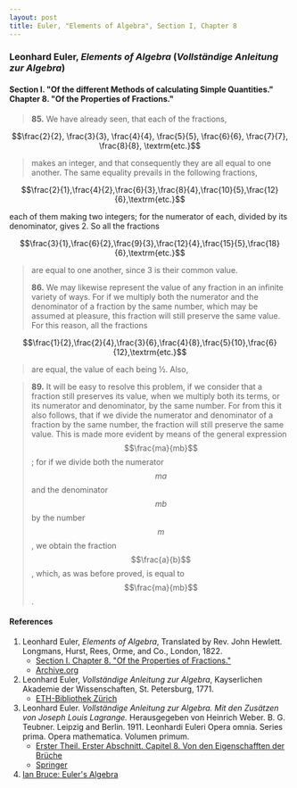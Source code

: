 ```yaml
---
layout: post
title: Euler, "Elements of Algebra", Section I, Chapter 8
---
```


### Leonhard Euler, *Elements of Algebra* (*Vollständige Anleitung zur Algebra*)

#### Section I. "Of the different Methods of calculating Simple Quantities." Chapter 8. "Of the Properties of Fractions."

> **85.** We have already seen, that each of the fractions,
>
$$\frac{2}{2}, \frac{3}{3}, \frac{4}{4}, \frac{5}{5}, \frac{6}{6}, \frac{7}{7}, \frac{8}{8}, \textrm{etc.}$$
>
> makes an integer, and that consequently they are all equal
> to one another. The same equality prevails in the following
> fractions,
>
$$\frac{2}{1},\frac{4}{2},\frac{6}{3},\frac{8}{4},\frac{10}{5},\frac{12}{6},\textrm{etc.}$$
>
each of them making two integers; for the numerator of
each, divided by its denominator, gives 2. So all the fractions
>
$$\frac{3}{1},\frac{6}{2},\frac{9}{3},\frac{12}{4},\frac{15}{5},\frac{18}{6},\textrm{etc.}$$
>
> are equal to one another, since 3 is their common value.
>
> **86.** We may likewise represent the value of any fraction
> in an infinite variety of ways. For if we multiply both the
> numerator and the denominator of a fraction by the same
> number, which may be assumed at pleasure, this fraction will
> still preserve the same value. For this reason, all the
> fractions
>
$$\frac{1}{2},\frac{2}{4},\frac{3}{6},\frac{4}{8},\frac{5}{10},\frac{6}{12},\textrm{etc.}$$
>
> are equal, the value of each being ½. Also, 



> **89.** It will be easy to resolve this problem, if we consider
> that a fraction still preserves its value, when we multiply
> both its terms, or its numerator and denominator, by the
> same number. For from this it also follows, that if we
> divide the numerator and denominator of a fraction by the
> same number, the fraction will still preserve the same value.
> This is made more evident by means of the general expression $$\frac{ma}{mb}$$;
> for if we divide both the numerator $$ma$$ and
> the denominator $$mb$$ by the number $$m$$, we obtain the fraction
> $$\frac{a}{b}$$, which, as was before proved, is equal to $$\frac{ma}{mb}$$.


#### References

1. Leonhard Euler, *Elements of Algebra*, Translated by Rev. John Hewlett. Longmans, Hurst, Rees, Orme, and Co., London, 1822.
    - [Section I. Chapter 8. "Of the Properties of Fractions."](/assets/euler/I-8.pdf)
    - [Archive.org](https://archive.org/details/elementsofalgebr00euleuoft/)
2. Leonhard Euler, *Vollständige Anleitung zur Algebra*, Kayserlichen Akademie der Wissenschaften, St. Petersburg, 1771.
    - [ETH-Bibliothek Zürich](https://doi.org/10.3931/e-rara-9093)
3. Leonhard Euler. *Vollständige Anleitung zur Algebra. Mit den Zusätzen von Joseph Louis Lagrange.* Herausgegeben von Heinrich Weber. B. G. Teubner. Leipzig and Berlin. 1911. Leonhardi Euleri Opera omnia. Series prima. Opera mathematica. Volumen primum.
    - [Erster Theil. Erster Abschnitt. Capitel 8. Von den Eigenschafften der Brüche](/assets/euler/I-I-8.pdf)
    - [Springer](https://link.springer.com/book/9783764314002)
5. [Ian Bruce: Euler's Algebra](https://www.17centurymaths.com/contents/euleralgebra.htm)